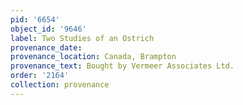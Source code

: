 ```yaml
---
pid: '6654'
object_id: '9646'
label: Two Studies of an Ostrich
provenance_date:
provenance_location: Canada, Brampton
provenance_text: Bought by Vermeer Associates Ltd.
order: '2164'
collection: provenance
---
```

